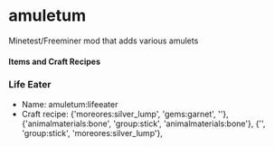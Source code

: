 amuletum
========

Minetest/Freeminer mod that adds various amulets

#### Items and Craft Recipes

### Life Eater

* Name: amuletum:lifeeater
* Craft recipe:
	{'moreores:silver_lump', 'gems:garnet', ''},
	{'animalmaterials:bone', 'group:stick', 'animalmaterials:bone'},
	{'', 'group:stick', 'moreores:silver_lump'},
